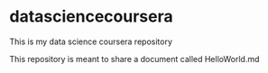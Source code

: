 # datasciencecoursera
This is my data science coursera repository

This repository is meant to share a document called HelloWorld.md
